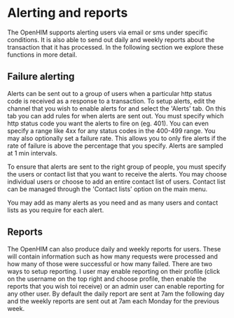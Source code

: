 # Alerting and reports

The OpenHIM supports alerting users via email or sms under specific conditions. It is also able to send out daily and weekly reports about the transaction that it has processed. In the following section we explore these functions in more detail.

## Failure alerting

Alerts can be sent out to a group of users when a particular http status code is received as a response to a transaction. To setup alerts, edit the channel that you wish to enable alerts for and select the 'Alerts' tab. On this tab you can add rules for when alerts are sent out. You must specify which http status code you want the alerts to fire on (eg. 401). You can even specify a range like 4xx for any status codes in the 400-499 range. You may also optionally set a failure rate. This allows you to only fire alerts if the rate of failure is above the percentage that you specify. Alerts are sampled at 1 min intervals.

To ensure that alerts are sent to the right group of people, you must specify the users or contact list that you want to receive the alerts. You may choose individual users or choose to add an entire contact list of users. Contact list can be managed through the 'Contact lists' option on the main menu.

You may add as many alerts as you need and as many users and contact lists as you require for each alert.

## Reports

The OpenHIM can also produce daily and weekly reports for users. These will contain information such as how many requests were processed and how many of those were successful or how many failed. There are two ways to setup reporting. I user may enable reporting on their profile (click on the username on the top right and choose profile, then enable the reports that you wish toi receive) or an admin user can enable reporting for any other user. By default the daily report are sent at 7am the following day and the weekly reports are sent out at 7am each Monday for the previous week.
